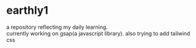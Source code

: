 # earthly1
a repository reflecting my daily learning.
<br> 
currently working on gsap(a javascript library). 
also trying to add tailwind css
